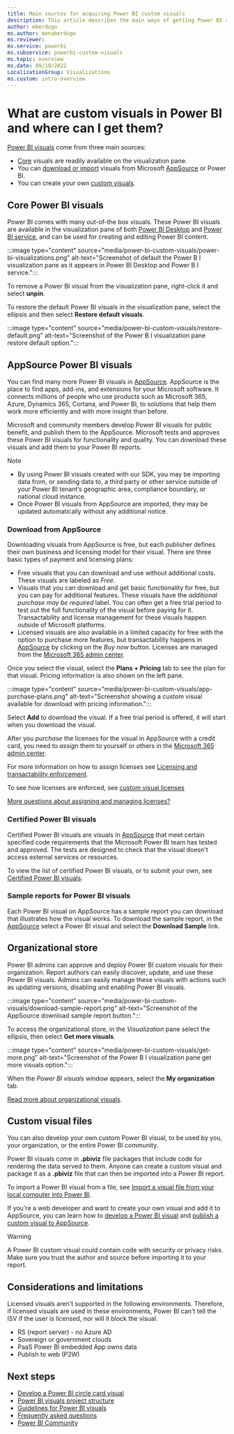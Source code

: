 ```yaml
---
title: Main sources for acquiring Power BI custom visuals
description: This article describes the main ways of getting Power BI custom visuals.
author: mberdugo
ms.author: monaberdugo
ms.reviewer:
ms.service: powerbi
ms.subservice: powerbi-custom-visuals
ms.topic: overview
ms.date: 09/19/2022
LocalizationGroup: Visualizations
ms.custom: intro-overview
---
```


# What are custom visuals in Power BI and where can I get them?

[Power BI visuals](../../visuals/power-bi-report-visualizations.md) come from three main sources:

* [Core](#core-power-bi-visuals) visuals are readily available on the visualization pane.
* You can [download or import](#appsource-power-bi-visuals) visuals from Microsoft [AppSource](https://appsource.microsoft.com/marketplace/apps?page=1&product=power-bi-visuals) or Power BI.
* You can create your own [custom visuals](#custom-visual-files).

## Core Power BI visuals

Power BI comes with many out-of-the box visuals. These Power BI visuals are available in the visualization pane of both [Power BI Desktop](https://powerbi.microsoft.com/desktop/) and [Power BI service](https://app.powerbi.com), and can be used for creating and editing Power BI content.

:::image type="content" source="media/power-bi-custom-visuals/power-bi-visualizations.png" alt-text="Screenshot of default the Power B I visualization pane as it appears in Power BI Desktop and Power B I service.":::

To remove a Power BI visual from the visualization pane, right-click it and select **unpin**.

To restore the default Power BI visuals in the visualization pane, select the ellipsis and then select **Restore default visuals**.

:::image type="content" source="media/power-bi-custom-visuals/restore-default.png" alt-text="Screenshot of the Power B I visualization pane restore default option.":::

## AppSource Power BI visuals

You can find many more Power BI visuals in [AppSource](https://appsource.microsoft.com/marketplace/apps?product=power-bi-visuals). AppSource is the place to find apps, add-ins, and extensions for your Microsoft software. It connects millions of people who use products such as Microsoft 365, Azure, Dynamics 365, Cortana, and Power BI, to solutions that help them work more efficiently and with more insight than before.

Microsoft and community members develop Power BI visuals for public benefit, and publish them to the AppSource. Microsoft tests and approves these Power BI visuals for functionality and quality. You can download these visuals and add them to your Power BI reports.

>[!NOTE]
>
> * By using Power BI visuals created with our SDK, you may be importing data from, or sending data to, a third party or other service outside of your Power BI tenant’s geographic area, compliance boundary, or national cloud instance.
> * Once Power BI visuals from AppSource are imported, they may be updated automatically without any additional notice.

### Download from AppSource

Downloading visuals from AppSource is free, but each publisher defines their own business and licensing model for their visual. There are three basic types of payment and licensing plans:

* Free visuals that you can download and use without additional costs. These visuals are labeled as *Free*.
* Visuals that you can download and get basic functionality for free, but you can pay for additional features. These visuals have the *additional purchase may be required* label. You can often get a free trial period to test out the full functionality of the visual before paying for it. Transactability and license management for these visuals happen outside of Microsoft platforms.
* Licensed visuals are also available in a limited capacity for free with the option to purchase more features, but transactability happens in [AppSource](https://appsource.microsoft.com/marketplace/apps?product=power-bi-visuals) by clicking on the *Buy now* button. Licenses are managed from the  [Microsoft 365 admin center](/microsoft-365/admin/admin-overview/admin-center-overview).

Once you select the visual, select the **Plans + Pricing** tab to see the plan for that visual. Pricing information is also shown on the left pane.

:::image type="content" source="media/power-bi-custom-visuals/app-purchase-plans.png" alt-text="Screenshot showing a custom visual available for download with pricing information.":::

Select **Add** to download the visual. If a free trial period is offered, it will start when you download the visual.

After you *purchase* the licenses for the visual in AppSource with a credit card, you need to *assign* them to yourself or others in the [Microsoft 365 admin center](/microsoft-365/admin/admin-overview/admin-center-overview).

For more information on how to assign licenses see [Licensing and transactability enforcement](licensing-api.md).

To see how licenses are enforced, see [custom visual licenses](./custom-visual-licenses.md)

[More questions about assigning and managing licenses?](./licensing-faq.md)

### Certified Power BI visuals

Certified Power BI visuals are visuals in [AppSource](https://appsource.microsoft.com/marketplace/apps?page=1&product=power-bi-visuals) that meet certain specified code requirements that the Microsoft Power BI team has tested and approved. The tests are designed to check that the visual doesn't access external services or resources.

To view the list of certified Power BI visuals, or to submit your own, see [Certified Power BI visuals](power-bi-custom-visuals-certified.md).

### Sample reports for Power BI visuals

Each Power BI visual on AppSource has a sample report you can download that illustrates how the visual works. To download the sample report, in the [AppSource](https://appsource.microsoft.com/marketplace/apps?page=1&product=power-bi-visuals) select a Power BI visual and select the **Download Sample** link.

## Organizational store

Power BI admins can approve and deploy Power BI custom visuals for their organization. Report authors can easily discover, update, and use these Power BI visuals. Admins can easily manage these visuals with actions such as updating versions, disabling and enabling Power BI visuals.

:::image type="content" source="media/power-bi-custom-visuals/download-sample-report.png" alt-text="Screenshot of the AppSource download sample report button.":::

To access the organizational store, in the *Visualization* pane select the ellipsis, then select **Get more visuals**.

:::image type="content" source="media/power-bi-custom-visuals/get-more.png" alt-text="Screenshot of the Power B I visualization pane get more visuals option.":::

When the *Power BI visuals* window appears, select the **My organization** tab.

[Read more about organizational visuals](power-bi-custom-visuals-organization.md).

## Custom visual files

You can also develop your own custom Power BI visual, to be used by you, your organization, or the entire Power BI community.

Power BI visuals come in **.pbiviz** file packages that include code for rendering the data served to them. Anyone can create a custom visual and package it as a **.pbiviz** file that can then be imported into a Power BI report.

To import a Power BI visual from a file, see [Import a visual file from your local computer into Power BI](import-visual.md#import-a-visual-file-from-your-local-computer-into-power-bi).

If you're a web developer and want to create your own visual and add it to AppSource, you can learn how to [develop a Power BI visual](develop-circle-card.md) and [publish a custom visual to AppSource](office-store.md).

> [!WARNING]
> A Power BI custom visual could contain code with security or privacy risks. Make sure you trust the author and source before importing it to your report.

## Considerations and limitations

Licensed visuals aren't supported in the following environments. Therefore, if licensed visuals are used in these environments, Power BI can't tell the ISV if the user is licensed, nor will it block the visual.

* RS (report server) - no Azure AD
* Sovereign or government clouds
* PaaS Power BI embedded App owns data
* Publish to web (P2W)

## Next steps

* [Develop a Power BI circle card visual](develop-circle-card.md)
* [Power BI visuals project structure](visual-project-structure.md)
* [Guidelines for Power BI visuals](guidelines-powerbi-visuals.md)
* [Frequently asked questions](power-bi-custom-visuals-faq.yml)
* [Power BI Community](https://community.powerbi.com/)
